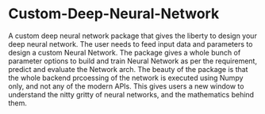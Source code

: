 # Custom-Deep-Neural-Network
A custom deep neural network package that gives the liberty to design your deep neural network. The user needs to feed input data  and  parameters to design a custom Neural Network. The package gives a whole bunch of parameter options to build and train Neural Network as per the requirement, predict and evaluate the Network arch. The beauty of the package is that the whole backend prcoessing of the network is executed using Numpy only, and not any of the modern APIs. This gives users a new window to understand the nitty gritty of neural networks, and the mathematics behind them.
